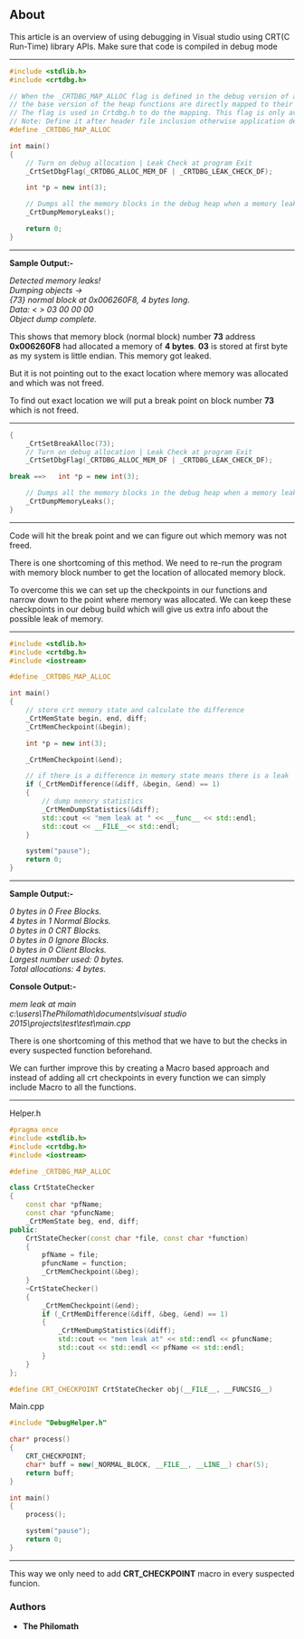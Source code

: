 ## About
This article is an overview of using debugging in Visual studio using CRT(C Run-Time) library APIs. Make sure that code is compiled in debug mode

------
```cpp
#include <stdlib.h>
#include <crtdbg.h>

// When the _CRTDBG_MAP_ALLOC flag is defined in the debug version of an application,
// the base version of the heap functions are directly mapped to their debug versions.
// The flag is used in Crtdbg.h to do the mapping. This flag is only available when the _DEBUG flag has been defined in the application.
// Note: Define it after header file inclusion otherwise application debugging will be very slow as the mapping will also be enabled in header file.
#define _CRTDBG_MAP_ALLOC

int main()
{
    // Turn on debug allocation | Leak Check at program Exit
    _CrtSetDbgFlag(_CRTDBG_ALLOC_MEM_DF | _CRTDBG_LEAK_CHECK_DF);

    int *p = new int(3);

    // Dumps all the memory blocks in the debug heap when a memory leak has occurred
    _CrtDumpMemoryLeaks();

    return 0;
}
```
------

**Sample Output:-**

  _Detected memory leaks!  
   Dumping objects ->  
   {73} normal block at 0x006260F8, 4 bytes long.  
    Data: <    > 03 00 00 00  
   Object dump complete._

This shows that memory block (normal block) number **73** address **0x006260F8** had allocated a memory of **4 bytes**.
**03** is stored at first byte as my system is little endian.
This memory got leaked.

But it is not pointing out to the exact location where memory was allocated and which was not freed.

To find out exact location we will put a break point on block number **73** which is not freed.

------
```cpp
{
    _CrtSetBreakAlloc(73);
    // Turn on debug allocation | Leak Check at program Exit
    _CrtSetDbgFlag(_CRTDBG_ALLOC_MEM_DF | _CRTDBG_LEAK_CHECK_DF);

break ==>   int *p = new int(3);

    // Dumps all the memory blocks in the debug heap when a memory leak has occurred
    _CrtDumpMemoryLeaks();
}
```
------

Code will hit the break point and we can figure out which memory was not freed.

There is one shortcoming of this method.
We need to re-run the program with memory block number to get the location of allocated memory block.

To overcome this we can set up the checkpoints in our functions and narrow down to the point where memory was allocated. We can keep these checkpoints in our debug build which will give us extra info about the possible leak of memory.

-----
```cpp
#include <stdlib.h>
#include <crtdbg.h>
#include <iostream>

#define _CRTDBG_MAP_ALLOC

int main()
{
    // store crt memory state and calculate the difference
    _CrtMemState begin, end, diff;
    _CrtMemCheckpoint(&begin);

    int *p = new int(3);

    _CrtMemCheckpoint(&end);

    // if there is a difference in memory state means there is a leak
    if (_CrtMemDifference(&diff, &begin, &end) == 1)
    {
        // dump memory statistics
        _CrtMemDumpStatistics(&diff);
        std::cout << "mem leak at " << __func__ << std::endl;
        std::cout << __FILE__<< std::endl;
    }

    system("pause");
    return 0;
}
```
-----

**Sample Output:-**

  _0 bytes in 0 Free Blocks.  
   4 bytes in 1 Normal Blocks.  
   0 bytes in 0 CRT Blocks.  
   0 bytes in 0 Ignore Blocks.  
   0 bytes in 0 Client Blocks.  
   Largest number used: 0 bytes.  
   Total allocations: 4 bytes._

**Console Output:-**

  _mem leak at main  
   c:\users\ThePhilomath\documents\visual studio 2015\projects\test\test\main.cpp_

There is one shortcoming of this method that we have to but the checks in every suspected function beforehand.


We can further improve this by creating a Macro based approach and instead of adding all  crt checkpoints in every function we can simply include Macro to all the functions.


-----
Helper.h
```cpp
#pragma once
#include <stdlib.h>
#include <crtdbg.h>
#include <iostream>

#define _CRTDBG_MAP_ALLOC

class CrtStateChecker
{
    const char *pfName;
    const char *pfuncName;
    _CrtMemState beg, end, diff;
public:
    CrtStateChecker(const char *file, const char *function)
    {
        pfName = file;
        pfuncName = function;
        _CrtMemCheckpoint(&beg);
    }
    ~CrtStateChecker()
    {
        _CrtMemCheckpoint(&end);
        if (_CrtMemDifference(&diff, &beg, &end) == 1)
        {
            _CrtMemDumpStatistics(&diff);
            std::cout << "mem leak at" << std::endl << pfuncName;
            std::cout << std::endl << pfName << std::endl;
        }
    }
};

#define CRT_CHECKPOINT CrtStateChecker obj(__FILE__, __FUNCSIG__)
```

Main.cpp

```cpp
#include "DebugHelper.h"

char* process()
{
    CRT_CHECKPOINT;
    char* buff = new(_NORMAL_BLOCK, __FILE__, __LINE__) char(5);
    return buff;
}

int main()
{
    process();

    system("pause");
    return 0;
}
```
-----

This way we only need to add **CRT_CHECKPOINT** macro in every suspected funcion.

### Authors

* **The Philomath**
